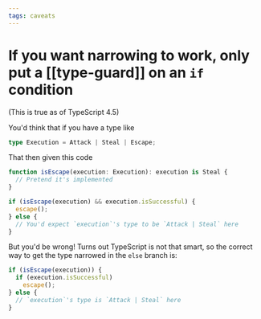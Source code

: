 ```yaml
---
tags: caveats
---
```


# If you want narrowing to work, only put a [[type-guard]] on an `if` condition
(This is true as of TypeScript 4.5)

You'd think that if you have a type like

```ts
type Execution = Attack | Steal | Escape;
```

That then given this code

```ts
function isEscape(execution: Execution): execution is Steal {
  // Pretend it's implemented
}

if (isEscape(execution) && execution.isSuccessful) {
  escape();
} else {
  // You'd expect `execution`'s type to be `Attack | Steal` here
}
```

But you'd be wrong! Turns out TypeScript is not that smart, so the correct way to get the type narrowed in the `else` branch is:

```ts
if (isEscape(execution)) {
  if (execution.isSuccessful)
    escape();
} else {
  // `execution`'s type is `Attack | Steal` here
}
```
